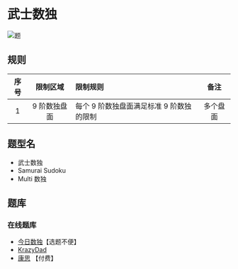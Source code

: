 # 武士数独

![题](https://cn.samuraisudoku.com/pic/samuraisudoku/stdsamuraisudoku/32006_124034.png)

## 规则

| 序号  |  限制区域   | 限制规则                    |  备注  |
|:---:|:-------:|:------------------------|:----:|
|  1  | 9 阶数独盘面 | 每个 9 阶数独盘面满足标准 9 阶数独的限制 | 多个盘面 |

## 题型名

- 武士数独
- Samurai Sudoku
- Multi 数独

## 题库

### 在线题库

- [今日数独]【选题不便】
- [KrazyDad](https://krazydad.com/play/samurai/)
- [康思](https://www.conceptispuzzles.com/zh/index.aspx?uri=puzzle/sudoku) 【付费】

[今日数独]: https://cn.samuraisudoku.com/g-samurai-sudoku/
